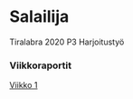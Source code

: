 # Salailija
Tiralabra 2020 P3 Harjoitustyö

### Viikkoraportit
[Viikko 1](https://github.com/vapsolon/Salailija/blob/master/docut/Viikkoraportti_1.md)